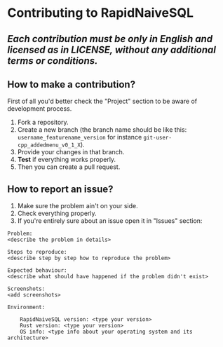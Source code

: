 # **Contributing to RapidNaiveSQL**

## _Each contribution must be only in English and licensed as in LICENSE, without any additional terms or conditions._

## How to make a contribution?
First of all you'd better check the "Project" section to be aware of development process.

1. Fork a repository.
2. Create a new branch (the branch name should be like this: ``` username_featurename_version ``` for instance ```git-user-cpp_addedmenu_v0_1_X```). 
3. Provide your changes in that branch.
4. **Test** if everything works properly. 
5. Then you can create a pull request.

## How to report an issue?
1. Make sure the problem ain't on your side.
2. Check everything properly.
3. If you're entirely sure about an issue open it in "Issues" section:
```
Problem:
<describe the problem in details>

Steps to reproduce:
<describe step by step how to reproduce the problem>

Expected behaviour:
<describe what should have happened if the problem didn't exist>

Screenshots:
<add screenshots>

Environment:

    RapidNaiveSQL version: <type your version>
    Rust version: <type your version>
    OS info: <type info about your operating system and its architecture>
```